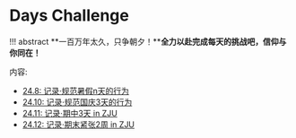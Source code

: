 # **Days Challenge**
!!! abstract
    **一百万年太久，只争朝夕！****全力以赴完成每天的挑战吧，信仰与你同在！**

内容:

- [24.8: 记录·规范暑假n天的行为](24.8.md)
- [24.10: 记录·规范国庆3天的行为](24.10.md)
- [24.11: 记录·期中3天 in ZJU](24.11.md)
- [24.12: 记录·期末紧张2周 in ZJU](24.12.md)
